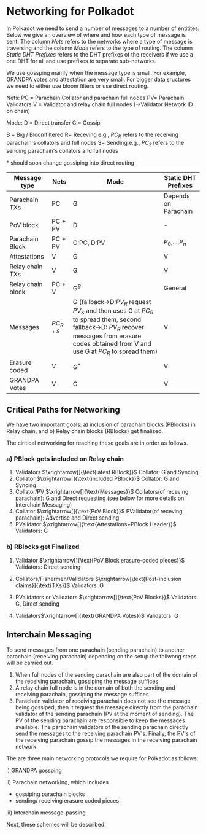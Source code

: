 # Networking for Polkadot

In Polkadot we need to send a number of messages to a number of entitites. Below we give an overview of where and how each type of message is sent. The column *Nets* refers to the networks where a type of message is traversing and the column *Mode* refers to the type of  routing. The column *Static DHT Prefixes* refers to the DHT prefixes of the receivers if we use a one DHT for all and use prefixes to separate sub-networks.

We use gossping mainly when the message type is small. For example, GRANDPA votes and attestation are very small. For bigger data sructures we need to either use bloom filters or use direct routing.

Nets:
PC = Parachain Collator and parachain full nodes
PV= Parachain Validators
V = Validator and relay chain full nodes (->Validator Network ID on chain)

Mode:
D = Direct transfer
G = Gossip

B = Big / Bloomfiltered
R= Receving e.g., $PC_{R}$ refers to the receiving parachain's collators and full nodes
S= Sending e.g., $PC_{S}$ refers to the sending parachain's collators and full nodes

\* should soon change gossiping into direct routing

| Message type              | Nets        | Mode      | Static DHT Prefixes|
| ----------------- | ----------- | --------- |-----|
| Parachain TXs     | PC          | G        |Depends on Parachain|
| PoV block         | PC + PV    | D         |-|
| Parachain Block   | PC + PV     | G:PC, D:PV  |$P_0$,...,$P_n$|
| Attestations      | V           | G        |V|
| Relay chain TXs   | V           | G         |V|
| Relay chain block | PC + V       | G$^B$        |General|
| Messages         | $PC_{R + S}$ | G (fallback->D:$PV_{R}$ request $PV_{S}$ and then uses G at $PC_{R}$ to spread them, second fallback->D: $PV_{R}$ recover messages from erasure codes obtained from V and use G at $PC_{R}$ to spread them)         |V|
| Erasure coded    | V           | $G^*$         |V|
| GRANDPA Votes     | V           | G        |V|


## Critical Paths for Networking

We have two important goals: a) inclusion of parachain blocks (PBlocks) in Relay chain, and b) Relay chain blocks (RBlocks) get finalized.

The ciritical networking for reaching these goals are in order as follows.

### a) PBlock gets included on Relay chain

1. Validators $\xrightarrow[]{\text{latest RBlock}}$ Collator: G and Syncing
2. Collator $\xrightarrow[]{\text{included PBlock}}$ Collator: G and Syncing
3. Collator/PV $\xrightarrow[]{\text{Messages}}$ Collators(of receving parachain): G and Direct requesting (see below for more details on Interchain Messaging)
4. Collator $\xrightarrow[]{\text{PoV Block}}$ PValidator(of receving parachain): Advertise and Direct sending
5. PValidator $\xrightarrow[]{\text{Attestations+PBlock Header}}$ Validators: G


### b) RBlocks get Finalized

1. Validator $\xrightarrow[]{\text{PoV Block erasure-coded pieces}}$ Validators: Direct sending
2. Collators/Fishermen/Validators $\xrightarrow[\text{Post-inclusion claims}]{\text{TXs}}$ Validators: G

3. PValidators or Validators $\xrightarrow[]{\text{PoV Blocks}}$ Validators: G, Direct sending
4. Validators$\xrightarrow[]{\text{GRANDPA Votes}}$ Validators: G

## Interchain Messaging
To send messages from one parachain (sending parachain) to another parachain (receiving parachain) depending on the setup the follwong steps will be carried out.

1. When full nodes of the sending parachain are also part of the domain of the receiving parachain, gossiping the message suffices
2. A relay chain full node is in the domain of both the sending and receiving parachain, gossiping the message suffices
3. Parachain validator of receiving parachain does not see the message being gossiped, then it request the message directly from the parachain validator of the sending parachain (PV at the moment of sending). The PV of the sending parachain are responsible to keep the messages available. The parachain validators of the sending parachain directly send the messages to the receiving parachain PV's. Finally, the PV's of the receiving parachain gossip the messages in the receiving parachain network.


The are three main networking protocols we require for Polkadot as follows:

i) GRANDPA gossping

ii) Parachain networking, which includes
* gossiping parachain blocks
* sending/ receiving erasure coded pieces

iii) Interchain message-passing

Next, these schemes will be described.
